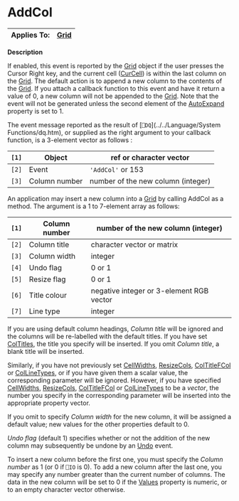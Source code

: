 




<h1 class="heading"><span class="name">AddCol</span></h1>

| Applies To: | [Grid](../a-z/grid.md) |
| --- | ---  |


**Description**


If enabled, this event is reported by the [Grid](../a-z/grid.md) object if the user presses the Cursor Right key, and the current cell ([CurCell](../a-z/curcell.md)) is within the last column on the [Grid](../a-z/grid.md). The default action is to append a new column to the contents of the [Grid](../a-z/grid.md). If you attach a callback function to this event and have it return a value of 0, a new column will not be appended to the [Grid](../a-z/grid.md). Note that the event will not be generated unless the second element of the [AutoExpand](../a-z/autoexpand.md) property is set to 1.




The event message reported as the result of [`⎕DQ`](../../Language/System Functions/dq.htm), or supplied as the right argument to your callback function, is a 3-element vector as follows :


| `[1]` | Object | ref or character vector |
| --- | --- | ---  |
| `[2]` | Event | `'AddCol'` or 153 |
| `[3]` | Column number | number of the new column (integer) |




An application may insert a new column into a [Grid](../a-z/grid.md) by calling 
      AddCol as a method. The argument is a 1 to 7-element array as 
      follows:


| `[1]` | Column number | number of the new column (integer) |
| --- | --- | ---  |
| `[2]` | Column title | character vector or matrix |
| `[3]` | Column width | integer |
| `[4]` | Undo flag | 0 or 1 |
| `[5]` | Resize flag | 0 or 1 |
| `[6]` | Title colour | negative integer or 3-element RGB vector |
| `[7]` | Line type | integer |



If you are using default column headings, *Column title* will be ignored and the columns will be re-labelled with the default titles. If you have set [ColTitles](../a-z/coltitles.md), the title you specify will be inserted. If you omit *Column title*, a blank title will be inserted.


Similarly, if you have not previously set [CellWidths](../a-z/cellwidths.md), [ResizeCols](../a-z/resizecols.md), [ColTitleFCol](../a-z/coltitlefcol.md) or [ColLineTypes](../a-z/collinetypes.md), or if you have given them a scalar value, the corresponding parameter will be ignored. However, if you have specified [CellWidths](../a-z/cellwidths.md), [ResizeCols](../a-z/resizecols.md), [ColTitleFCol](../a-z/coltitlefcol.md) or [ColLineTypes](../a-z/collinetypes.md) to be a *vector*, the number you specify in the corresponding parameter will be inserted into the appropriate property vector.


If you omit to specify *Column width* for the new column, it will be assigned a default value; new values for the other properties default to 0.


*Undo flag* (default 1) specifies whether or not the addition of the new column may subsequently be undone by an [Undo](../a-z/undo.md) event.


To insert a new column before the first one, you must specify the *Column number* as 1 (or 0 if `⎕IO` is 0). To add a new column after the last one, you may specify any number greater than the current number of columns. The data in the new column will be set to 0 if the [Values](../a-z/values.md) property is numeric, or to an empty character vector otherwise.


